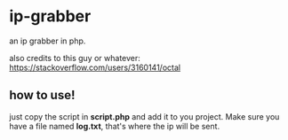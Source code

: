 # ip-grabber
an ip grabber in php.

also credits to this guy or whatever: https://stackoverflow.com/users/3160141/octal

## how to use!
just copy the script in **script.php** and add it to you project. Make sure you have a file named **log.txt**, that's where the ip will be sent.
